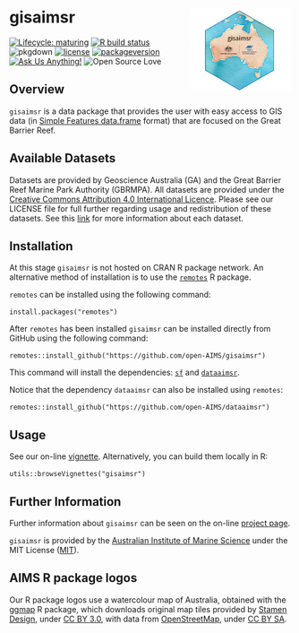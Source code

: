 <!-- README.md is generated from README.Rmd. Please edit that file -->

gisaimsr <img src="man/figures/logo.png" width = 180 alt="gisaimsr Logo" align="right" />
=========================================================================================

<!-- badges: start -->

[![Lifecycle:
maturing](https://img.shields.io/badge/lifecycle-maturing-blue.svg)](https://www.tidyverse.org/lifecycle/#maturing)
[![R build
status](https://github.com/open-AIMS/gisaimsr/workflows/R-CMD-check/badge.svg)](https://github.com/open-AIMS/gisaimsr/actions)
![pkgdown](https://github.com/open-AIMS/gisaimsr/workflows/pkgdown/badge.svg)
[![license](https://img.shields.io/badge/license-MIT%20+%20file%20LICENSE-lightgrey.svg)](https://choosealicense.com/)
[![packageversion](https://img.shields.io/badge/Package%20version-0.0.1-orange.svg)](commits/master)
[![Ask Us
Anything!](https://img.shields.io/badge/Ask%20us-anything-1abc9c.svg)](https://github.com/open-AIMS/gisaimsr/issues/new)
![Open Source
Love](https://badges.frapsoft.com/os/v2/open-source.svg?v=103)

<!-- badges: end -->

Overview
--------

`gisaimsr` is a data package that provides the user with easy access to
GIS data (in [Simple Features
data.frame](https://cran.r-project.org/package=sf) format) that are
focused on the Great Barrier Reef.

Available Datasets
------------------

Datasets are provided by Geoscience Australia (GA) and the Great Barrier
Reef Marine Park Authority (GBRMPA). All datasets are provided under the
[Creative Commons Attribution 4.0 International
Licence](http://creativecommons.org/licenses/by/4.0/legalcode). Please
see our LICENSE file for full further regarding usage and redistribution
of these datasets. See this
[link](https://open-AIMS.github.io/gisaimsr/reference/index.html) for
more information about each dataset.

Installation
------------

At this stage `gisaimsr` is not hosted on CRAN R package network. An
alternative method of installation is to use the
[`remotes`](https://cran.r-project.org/package=remotes) R package.

`remotes` can be installed using the following command:

    install.packages("remotes")

After `remotes` has been installed `gisaimsr` can be installed directly
from GitHub using the following command:

    remotes::install_github("https://github.com/open-AIMS/gisaimsr")

This command will install the dependencies:
[`sf`](https://cran.r-project.org/package=sf) and
[`dataaimsr`](https://open-AIMS.github.io/dataaimsr/).

Notice that the dependency `dataaimsr` can also be installed using
`remotes`:

    remotes::install_github("https://github.com/open-AIMS/dataaimsr")

Usage
-----

See our on-line
[vignette](https://open-AIMS.github.io/gisaimsr/articles/examples.html).
Alternatively, you can build them locally in R:

    utils::browseVignettes("gisaimsr")

Further Information
-------------------

Further information about `gisaimsr` can be seen on the on-line [project
page](https://open-AIMS.github.io/gisaimsr/).

`gisaimsr` is provided by the [Australian Institute of Marine
Science](https://www.aims.gov.au) under the MIT License
([MIT](http://opensource.org/licenses/MIT)).

AIMS R package logos
--------------------

Our R package logos use a watercolour map of Australia, obtained with
the [ggmap](https://cran.r-project.org/package=ggmap) R package, which
downloads original map tiles provided by [Stamen
Design](http://stamen.com), under [CC BY
3.0](http://creativecommons.org/licenses/by/3.0), with data from
[OpenStreetMap](http://openstreetmap.org), under [CC BY
SA](http://creativecommons.org/licenses/by-sa/3.0).
